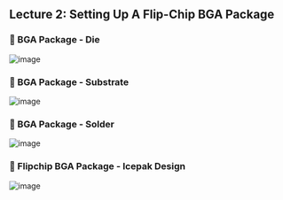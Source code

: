 ## Lecture 2: Setting Up A Flip-Chip BGA Package 

### 📌 BGA Package - Die

![image](https://github.com/user-attachments/assets/84f90726-0c2a-4f1d-9b63-b33b87158044)

### 📌 BGA Package - Substrate

![image](https://github.com/user-attachments/assets/fcba3f57-49f0-4f10-8d07-b34748ab1aa7)

### 📌 BGA Package - Solder

![image](https://github.com/user-attachments/assets/30ae92bc-756b-4c0b-976f-7e7f8aff3dae)

### 📌 Flipchip BGA Package - Icepak Design
![image](https://github.com/user-attachments/assets/16355a6d-87c2-4195-aa4a-499317e9d12e)








